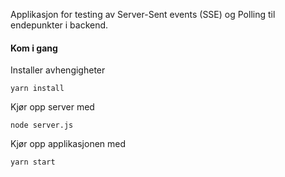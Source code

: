 Applikasjon for testing av Server-Sent events (SSE) og Polling til endepunkter i backend. 

#### Kom i gang



Installer avhengigheter 
```
yarn install
```

Kjør opp server med 
```
node server.js
```

Kjør opp applikasjonen med 
```
yarn start
```

